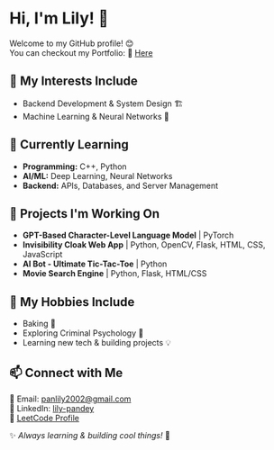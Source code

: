 # Hi, I'm Lily! 👋

Welcome to my GitHub profile! 😊  
You can checkout my Portfolio: 🔗 [Here](https://portfolio-lily.vercel.app/)

## 👀 My Interests Include   
- Backend Development & System Design 🏗️
- Machine Learning & Neural Networks 🤖 

## 🌱 Currently Learning  
- **Programming:** C++, Python
- **AI/ML:** Deep Learning, Neural Networks  
- **Backend:** APIs, Databases, and Server Management  

## 🚀 Projects I'm Working On  
- **GPT-Based Character-Level Language Model** | PyTorch  
- **Invisibility Cloak Web App** | Python, OpenCV, Flask, HTML, CSS, JavaScript  
- **AI Bot - Ultimate Tic-Tac-Toe** | Python  
- **Movie Search Engine** | Python, Flask, HTML/CSS  

## 🎨 My Hobbies Include 
- Baking 🍰   
- Exploring Criminal Psychology 🧠  
- Learning new tech & building projects 💡  

## 📫 Connect with Me  
📧 Email: [panlily2002@gmail.com](mailto:panlily2002@gmail.com)  
🔗 LinkedIn: [lily-pandey](https://www.linkedin.com/in/lily-pandey/)  
🔗 [LeetCode Profile](https://leetcode.com/u/lilypandey/)

✨ *Always learning & building cool things!* 🚀  
